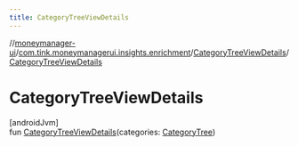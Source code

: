```yaml
---
title: CategoryTreeViewDetails
---
```

//[moneymanager-ui](../../../index.html)/[com.tink.moneymanagerui.insights.enrichment](../index.html)/[CategoryTreeViewDetails](index.html)/[CategoryTreeViewDetails](-category-tree-view-details.html)



# CategoryTreeViewDetails



[androidJvm]\
fun [CategoryTreeViewDetails](-category-tree-view-details.html)(categories: [CategoryTree](../../com.tink.model.category/-category-tree/index.html))




